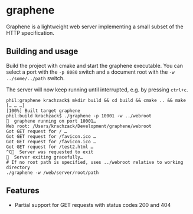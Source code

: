 # graphene
Graphene is a lightweight web server implementing a small subset of the HTTP specification.

## Building and usage
Build the project with cmake and start the graphene executable.
You can select a port with the `-p 8080` switch and a document root with the
`-w ../some/../path` switch.

The server will now keep running until interrupted, e.g. by pressing `ctrl+c`.

    phil:graphene krachzack$ mkdir build && cd build && cmake .. && make
    [… … …]
    [100%] Built target graphene
    phil:build krachzack$ ./graphene -p 10001 -w ../webroot
    💎  graphene running on port 10001…
    Web root: /Users/krachzack/Development/graphene/webroot
    Got GET request for / …
    Got GET request for /favicon.ico …
    Got GET request for /favicon.ico …
    Got GET request for /test2.html …
    ^C💎  Server was requested to exit
    💎  Server exiting gracefully…
    # If no root path is specified, uses ../webroot relative to working directory
    ./graphene -w /web/server/root/path

## Features
* Partial support for GET requests with status codes 200 and 404